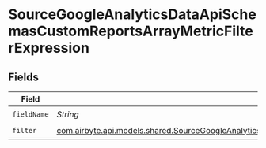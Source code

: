 # SourceGoogleAnalyticsDataApiSchemasCustomReportsArrayMetricFilterExpression


## Fields

| Field                                                                                                                                                                                                                             | Type                                                                                                                                                                                                                              | Required                                                                                                                                                                                                                          | Description                                                                                                                                                                                                                       |
| --------------------------------------------------------------------------------------------------------------------------------------------------------------------------------------------------------------------------------- | --------------------------------------------------------------------------------------------------------------------------------------------------------------------------------------------------------------------------------- | --------------------------------------------------------------------------------------------------------------------------------------------------------------------------------------------------------------------------------- | --------------------------------------------------------------------------------------------------------------------------------------------------------------------------------------------------------------------------------- |
| `fieldName`                                                                                                                                                                                                                       | *String*                                                                                                                                                                                                                          | :heavy_check_mark:                                                                                                                                                                                                                | N/A                                                                                                                                                                                                                               |
| `filter`                                                                                                                                                                                                                          | [com.airbyte.api.models.shared.SourceGoogleAnalyticsDataApiSchemasCustomReportsArrayMetricFilterMetricsFilterFilter](../../models/shared/SourceGoogleAnalyticsDataApiSchemasCustomReportsArrayMetricFilterMetricsFilterFilter.md) | :heavy_check_mark:                                                                                                                                                                                                                | N/A                                                                                                                                                                                                                               |